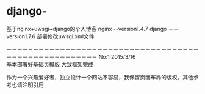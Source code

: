 # django-
基于nginx+uwsgi+django的个人博客
nginx --version1.4.7
django －－version1.7.6
部署修改uwsgi.xml文件

－－－－－－－－－－－－－－－－－－－－－－－－－－－－－－－－－－－－－－－－－－－－－－－－－－－－－
No:1 2015/3/16 <br/>
  基本部署好基础页模版
  大致框架完成
  
  
  
  
  
  
  
  
  
  
  
  
  
作为一个兴趣爱好者，独立设计一个网站不容易，我保留页面布局的版权。其他参考也请注明引用
